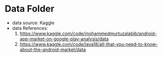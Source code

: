 # Data Folder



- data source: Kaggle
- data References: 
  1. https://www.kaggle.com/code/mohammedmurtuzalabib/android-app-market-on-google-play-analysis/data
  2. https://www.kaggle.com/code/lava18/all-that-you-need-to-know-about-the-android-market/data

